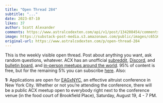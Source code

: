 ```yaml
---
title: "Open Thread 284"
subtitle: "..."
date: 2023-07-10
likes: 37
author: Scott Alexander
comments: https://www.astralcodexten.com/api/v1/post/134208454/comments?&all_comments=true
image: https://substack-post-media.s3.amazonaws.com/public/images/c6516b24-5d9a-4b63-8103-8d0de1e6fba6_255x255.webp
original-url: https://www.astralcodexten.com/p/open-thread-284
---
```

This is the weekly visible open thread. Post about anything you want, ask random questions, whatever. ACX has an unofficial [subreddit](https://www.reddit.com/r/slatestarcodex/), [Discord](https://discord.gg/RTKtdut), and [bulletin board](https://www.datasecretslox.com/index.php), and [in-person meetups around the world](https://www.lesswrong.com/community?filters%5B0%5D=SSC). 95% of content is free, but for the remaining 5% you can subscribe [here](https://astralcodexten.substack.com/subscribe?). Also:

**1:** Applications are open for [EAGxNYC](https://www.effectivealtruism.org/ea-global/events/eagxnyc#agenda), an effective altruist conference in New York City. Whether or not you’re attending the conference, there will be a public ACX meetup open to everybody right next to the conference venue (in the food court of Brookfield Place), Saturday, August 19, 4 - 7 PM.
